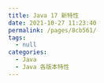 ```yaml
---
title: Java 17 新特性
date: 2021-10-27 11:23:40
permalink: /pages/8cb561/
tags: 
  - null
categories: 
  - Java
  - Java 各版本特性
---
```

